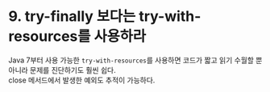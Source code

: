# 9. try-finally 보다는 try-with-resources를 사용하라

Java 7부터 사용 가능한 `try-with-resources`를 사용하면 코드가 짧고 읽기 수월할 뿐 아니라 문제를 진단하기도 훨씬 쉽다.  
close 메서드에서 발생한 예외도 추적이 가능하다.